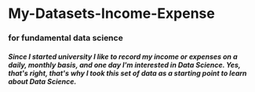 # My-Datasets-Income-Expense
### for fundamental data science


##### Since I started university I like to record my income or expenses on a daily, monthly basis, and one day I'm interested in Data Science. Yes, that's right, that's why I took this set of data as a starting point to learn about Data Science.

